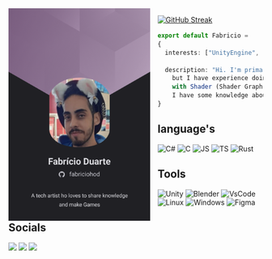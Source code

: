 <img align="left" src="./Resources/Card.png" height="420em" style="margin-right: 15px"/>

<div align="left">
   
[![GitHub Streak](https://streak-stats.demolab.com?user=fabriciohod&theme=catppuccin-mocha&mode=weekly)](https://git.io/streak-stats)

  ```ts
  export default Fabricio = 
  {
    interests: ["UnityEngine", "WebDev", "MobileDev", "Programming", "Technology"],

    description: "Hi. I'm primarily a Unity game programmer, 
      but I have experience doing visual effects and working 
      with Shader (Shader Graph and HLSL). Besides game dev, 
      I have some knowledge about web and mobile dev"
  }
  ```
  
  ## language's
   ![C#](https://img.shields.io/badge/C%23-239120?style=for-the-badge&logo=c-sharp&logoColor=white)
   ![C](https://img.shields.io/badge/C-00599C?style=for-the-badge&logo=c&logoColor=white)
   ![JS](https://img.shields.io/badge/JavaScript-323330?style=for-the-badge&logo=javascript&logoColor=F7DF1E)
   ![TS](https://img.shields.io/badge/TypeScript-007ACC?style=for-the-badge&logo=typescript&logoColor=white)
   ![Rust](https://img.shields.io/badge/Rust-black?style=for-the-badge&logo=rust&logoColor=#E57324)
  

  ## Tools
  
  ![Unity](https://img.shields.io/badge/Unity-100000?style=for-the-badge&logo=unity&logoColor=white)
  ![Blender](https://img.shields.io/badge/blender-%23F5792A.svg?style=for-the-badge&logo=blender&logoColor=white)
  ![VsCode](https://img.shields.io/badge/VSCode-0078D4?style=for-the-badge&logo=visual%20studio%20code&logoColor=white)
  ![Linux](https://img.shields.io/badge/Linux-FCC624?style=for-the-badge&logo=linux&logoColor=black)
  ![Windows](https://img.shields.io/badge/Windows-0078D6?style=for-the-badge&logo=windows&logoColor=white)
  ![Figma](https://img.shields.io/badge/Figma-F24E1E?style=for-the-badge&logo=figma&logoColor=white)  
  

  ## Socials
  <div style="display: inline-block">
  <a href="https://www.linkedin.com/in/fabriciohoddev/"><img src="https://img.shields.io/badge/LinkedIn-0077B5?style=for-the-badge&logo=linkedin&logoColor=white"/><a>
  <a href="https://twitter.com/fabriciohod"><img src="https://img.shields.io/badge/Twitter-1DA1F2?style=for-the-badge&logo=twitter&logoColor=white"/><a/>
  <a href="https://www.twitch.tv/coffeesandev"><img src="https://img.shields.io/badge/Twitch-9146FF?style=for-the-badge&logo=twitch&logoColor=white"/><a/>
 
  <div/>
